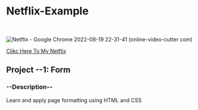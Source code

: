 # Netflix-Example
<br>

![Netflix - Google Chrome 2022-08-19 22-31-41 (online-video-cutter com)](https://user-images.githubusercontent.com/105465379/185700052-4c3205b7-4e38-446b-a3b0-303da1e43803.gif)

<a href="https://musa-gh.github.io/netflix-example/" target="_blank">Clikc Here To My Netflix</a>

## Project --1: Form
### --Description--
Learn and apply page formatting using HTML and CSS

